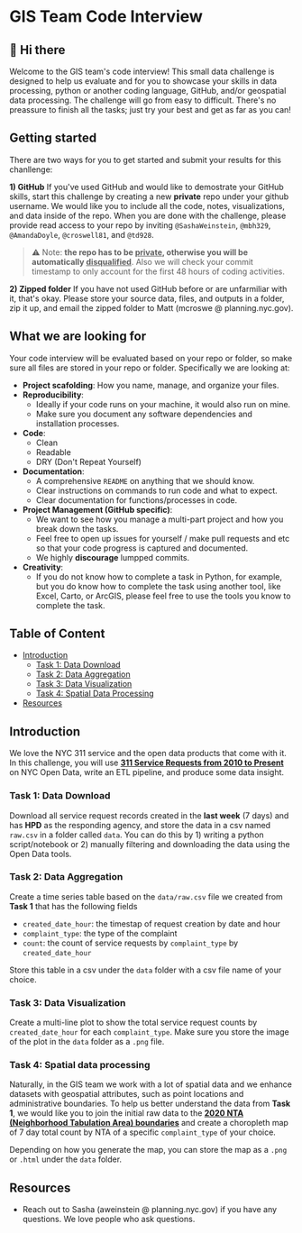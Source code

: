 # GIS Team Code Interview

## 👋 Hi there

Welcome to the GIS team's code interview! This small data challenge is designed to help us evaluate and for you to showcase your skills in data processing, python or another coding language, GitHub, and/or geospatial data processing. The challenge will go from easy to difficult.  There's no preassure to finish all the tasks; just try your best and get as far as you can!

## Getting started

There are two ways for you to get started and submit your results for this chanllenge:

**1) GitHub**
If you've used GitHub and would like to demostrate your GitHub skills, start this challenge by creating a new **private** repo under your github username. We would like you to include all the code, notes, visualizations, and data inside of the repo. When you are done with the challenge, please provide read access to your repo by inviting `@SashaWeinstein`, `@mbh329`, `@AmandaDoyle`, `@croswell81`, and `@td928`.
> ⚠️ Note: **the repo has to be <ins>private</ins>, otherwise you will be automatically <ins>disqualified</ins>**. Also we will check your commit timestamp to only account for the first 48 hours of coding activities.

**2) Zipped folder**
If you have not used GitHub before or are unfarmiliar with it, that's okay.  Please store your source data, files, and outputs in a folder, zip it up, and email the zipped folder to Matt (mcroswe @ planning.nyc.gov).

## What we are looking for

Your code interview will be evaluated based on your repo or folder, so make sure all files are stored in your repo or folder. Specifically we are looking at:

- **Project scafolding**: How you name, manage, and organize your files.
- **Reproducibility**:
  - Ideally if your code runs on your machine, it would also run on mine.
  - Make sure you document any software dependencies and installation processes.
- **Code**:
  - Clean
  - Readable
  - DRY (Don't Repeat Yourself)
- **Documentation**:
  - A comprehensive `README` on anything that we should know.
  - Clear instructions on commands to run code and what to expect.
  - Clear documentation for functions/processes in code.
- **Project Management (GitHub specific)**:
  - We want to see how you manage a multi-part project and how you break down the tasks.
  - Feel free to open up issues for yourself / make pull requests and etc so that your code progress is captured and documented.
  - We highly **discourage** lumpped commits.
- **Creativity**:
  - If you do not know how to complete a task in Python, for example, but you do know how to complete the task using another tool, like Excel, Carto, or ArcGIS, please feel free to use the tools you know to complete the task.  


## Table of Content

- [Introduction](#introduction)
  - [Task 1: Data Download](#task-1-data-download)
  - [Task 2: Data Aggregation](#task-2-data-aggregation)
  - [Task 3: Data Visualization](#task-3-data-visualization)
  - [Task 4: Spatial Data Processing](#task-4-spatial-data-processing)
- [Resources](#resources)

## Introduction

We love the NYC 311 service and the open data products that come with it. In this challenge, you will use **[311 Service Requests from 2010 to Present](https://data.cityofnewyork.us/Social-Services/311-Service-Requests-from-2010-to-Present/erm2-nwe9)** on NYC Open Data, write an ETL pipeline, and produce some data insight.

### Task 1: Data Download

Download all service request records created in the **last week** (7 days) and has **HPD** as the responding agency, and store the data in a csv named `raw.csv` in a folder called `data`.
You can do this by 1) writing a python script/notebook or 2) manually filtering and downloading the data using the Open Data tools.

### Task 2: Data Aggregation

Create a time series table based on the `data/raw.csv` file we created from **Task 1** that has the following fields

- `created_date_hour`: the timestap of request creation by date and hour
- `complaint_type`: the type of the complaint
- `count`: the count of service requests by `complaint_type` by `created_date_hour`

Store this table in a csv under the `data` folder with a csv file name of your choice.

### Task 3: Data Visualization

Create a multi-line plot to show the total service request counts by `created_date_hour` for each `complaint_type`. Make sure you store the image of the plot in the `data` folder as a `.png` file.  

### Task 4: Spatial data processing

Naturally, in the GIS team we work with a lot of spatial data and we enhance datasets with geospatial attributes, such as point locations and administrative boundaries. To help us better understand the data from **Task 1**, we would like you to join the initial raw data to the **[2020 NTA (Neighborhood Tabulation Area) boundaries](https://www1.nyc.gov/site/planning/data-maps/open-data/census-download-metadata.page)** and create a choropleth map of 7 day total count by NTA of a specific `complaint_type` of your choice.

Depending on how you generate the map, you can store the map as a `.png` or `.html` under the `data` folder.

## Resources

- Reach out to Sasha (aweinstein @ planning.nyc.gov) if you have any questions. We love people who ask questions.
